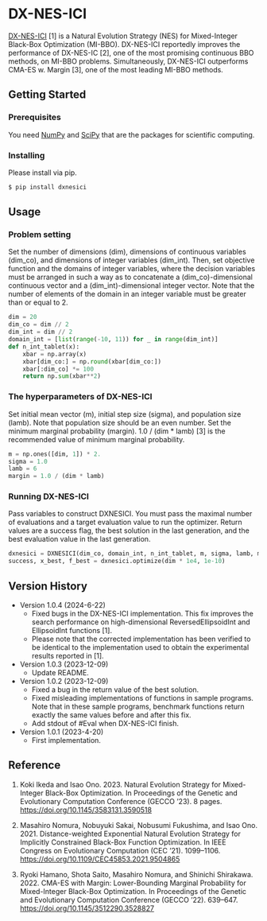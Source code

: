 # DX-NES-ICI
[DX-NES-ICI](https://doi.org/10.1145/3583131.3590518) [1] is a Natural Evolution Strategy (NES) for Mixed-Integer Black-Box Optimization (MI-BBO).
DX-NES-ICI reportedly improves the performance of DX-NES-IC [2], one of the most promising continuous BBO methods, on MI-BBO problems.
Simultaneously, DX-NES-ICI outperforms CMA-ES w. Margin [3], one of the most leading MI-BBO methods.


## Getting Started
### Prerequisites
You need [NumPy](https://numpy.org/) and [SciPy](https://scipy.org/) that are the packages for scientific computing.

### Installing
Please install via pip.
```bash
$ pip install dxnesici
```


## Usage
### Problem setting
Set the number of dimensions (dim), dimensions of continuous variables (dim_co), and dimensions of integer variables (dim_int).
Then, set objective function and the domains of integer variables, where
the decision variables must be arranged in such a way as to concatenate a (dim_co)-dimensional continuous vector and a (dim_int)-dimensional integer vector.
Note that the number of elements of the domain in an integer variable must be greater than or equal to 2.
```python
dim = 20
dim_co = dim // 2
dim_int = dim // 2
domain_int = [list(range(-10, 11)) for _ in range(dim_int)]
def n_int_tablet(x):
    xbar = np.array(x)
    xbar[dim_co:] = np.round(xbar[dim_co:])
    xbar[:dim_co] *= 100
    return np.sum(xbar**2)
```

### The hyperparameters of DX-NES-ICI
Set initial mean vector (m), initial step size (sigma), and population size (lamb).
Note that population size should be an even number.
Set the minimum marginal probability (margin).
 1.0 / (dim * lamb) [3] is the recommended value of minimum marginal probability.
```python
m = np.ones([dim, 1]) * 2.
sigma = 1.0
lamb = 6
margin = 1.0 / (dim * lamb)
```

### Running DX-NES-ICI
Pass variables to construct DXNESICI.
You must pass the maximal number of evaluations and a target evaluation value to run the optimizer.
Return values are a success flag, the best solution in the last generation, and the best evaluation value in the last generation.
```python
dxnesici = DXNESICI(dim_co, domain_int, n_int_tablet, m, sigma, lamb, margin)
success, x_best, f_best = dxnesici.optimize(dim * 1e4, 1e-10)
```


## Version History
* Version 1.0.4 (2024-6-22)
    - Fixed bugs in the DX-NES-ICI implementation. This fix improves the search performance on high-dimensional ReversedEllipsoidInt and EllipsoidInt functions [1].
    - Please note that the corrected implementation has been verified to be identical to the implementation used to obtain the experimental results reported in [1].
* Version 1.0.3 (2023-12-09)
    - Update README.
* Version 1.0.2 (2023-12-09)
    - Fixed a bug in the return value of the best solution.
    - Fixed misleading implementations of functions in sample programs. Note that in these sample programs, benchmark functions return exactly the same values before and after this fix.
    - Add stdout of #Eval when DX-NES-ICI finish.
* Version 1.0.1 (2023-4-20)
    - First implementation.


## Reference
1. Koki Ikeda and Isao Ono. 2023. Natural Evolution Strategy for Mixed-Integer Black-Box Optimization. In Proceedings of the Genetic and Evolutionary Computation Conference (GECCO ’23). 8 pages. https://doi.org/10.1145/3583131.3590518

2. Masahiro Nomura, Nobuyuki Sakai, Nobusumi Fukushima, and Isao Ono. 2021. Distance-weighted Exponential Natural Evolution Strategy for Implicitly Constrained Black-Box Function Optimization. In IEEE Congress on Evolutionary Computation (CEC ’21). 1099–1106. https://doi.org/10.1109/CEC45853.2021.9504865

3. Ryoki Hamano, Shota Saito, Masahiro Nomura, and Shinichi Shirakawa. 2022. CMA-ES with Margin: Lower-Bounding Marginal Probability for Mixed-Integer Black-Box Optimization. In Proceedings of the Genetic and Evolutionary Computation Conference (GECCO ’22). 639–647. https://doi.org/10.1145/3512290.3528827
